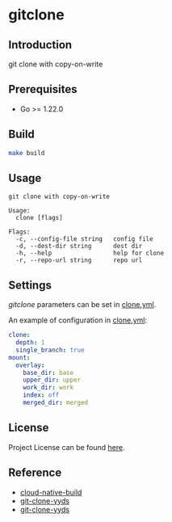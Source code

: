 # gitclone

## Introduction

git clone with copy-on-write



## Prerequisites

- Go >= 1.22.0



## Build

```bash
make build
```



## Usage

```
git clone with copy-on-write

Usage:
  clone [flags]

Flags:
  -c, --config-file string   config file
  -d, --dest-dir string      dest dir
  -h, --help                 help for clone
  -r, --repo-url string      repo url
```



## Settings

*gitclone* parameters can be set in [clone.yml](https://github.com/craftslab/gitclone/blob/main/clone.yml).

An example of configuration in [clone.yml](https://github.com/craftslab/gitclone/blob/main/clone.yml):

```yaml
clone:
  depth: 1
  single_branch: true
mount:
  overlay:
    base_dir: base
    upper_dir: upper
    work_dir: work
    index: off
    merged_dir: merged
```



## License

Project License can be found [here](LICENSE).



## Reference

- [cloud-native-build](https://docs.cnb.cool/zh/)
- [git-clone-yyds](https://cloud.tencent.com/developer/article/2456809)
- [git-clone-yyds](https://cnb.cool/cnb/cool/git-clone-yyds)
